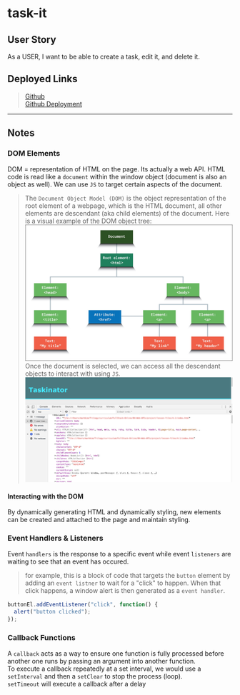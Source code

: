 
# task-it

## User Story
As a USER, I want to be able to create a task, edit it, and delete it. 

## Deployed Links
> [Github](https://github.com/njacques47/task-it)   
> [Github Deployment](https://njacques47.github.io/task-it/)

----------------------

## Notes

### DOM Elements
DOM = representation of HTML on the page.
Its actually a web API.
HTML code is read like a `document` within the window object (document is also an object as well). We can use `JS` to target certain aspects of the document. 

>The `Document Object Model (DOM)` is the object representation of the root element of a webpage, which is the HTML document, all other elements are descendant (aka child elements) of the document. 
Here is a visual example of the DOM object tree: ![DOM Object Tree](./assets/images/dom-tree.jpg)
Once the document is selected, we can access all the descendant objects to interact with using `JS`. ![console.dir(window.document)](./assets/images/console-dir-document.jpg)    

#### Interacting with the DOM

By dynamically generating HTML and dynamically styling, new elements can be created and attached to the page and maintain styling.

### Event Handlers & Listeners

Event `handlers` is the response to a specific event while event `listeners` are waiting to see that an event has occured. 

> for example, this is a block of code that targets the `button` element by adding an `event listner` to wait for a "click" to happen. When that click happens, a window alert is then generated as a `event handler`.
```javascript
buttonEl.addEventListener("click", function() {
  alert("button clicked");
});
```  

### Callback Functions

A `callback` acts as a way to ensure one function is fully processed before another one runs by passing an argument into another function.    
To execute a callback repeatedly at a set interval, we would use a `setInterval` and then a `setClear` to stop the process (loop).   
`setTimeout` will execute a callback after a delay
